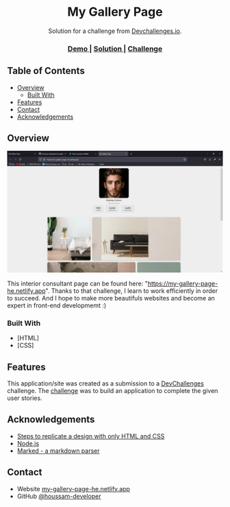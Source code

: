 <!-- Please update value in the {}  -->

<h1 align="center">My Gallery Page</h1>

<div align="center">
   Solution for a challenge from  <a href="http://devchallenges.io" target="_blank">Devchallenges.io</a>.
</div>

<div align="center">
  <h3>
    <a href="https://my-gallery-page-he.netlify.app">
      Demo
    </a>
    <span> | </span>
    <a href="https://github.com/houssam-developer/my-gallery-page/blob/main/index.html">
      Solution
    </a>
    <span> | </span>
    <a href="https://devchallenges.io/challenges/gcbWLxG6wdennelX7b8I">
      Challenge
    </a>
  </h3>
</div>

<!-- TABLE OF CONTENTS -->

## Table of Contents

- [Overview](#overview)
  - [Built With](#built-with)
- [Features](#features)
- [Contact](#contact)
- [Acknowledgements](#acknowledgements)

<!-- OVERVIEW -->

## Overview

![My Image](img/screenshot-demo.png)

This interior consultant page can be found here: "https://my-gallery-page-he.netlify.app".
Thanks to that challenge, I learn to work efficiently in order to succeed.
And I hope to make more beautifuls websites and become an expert in front-end developmemt :)

### Built With

<!-- This section should list any major frameworks that you built your project using. Here are a few examples.-->

- [HTML]
- [CSS]

## Features

<!-- List the features of your application or follow the template. Don't share the figma file here :) -->

This application/site was created as a submission to a [DevChallenges](https://devchallenges.io/challenges) challenge. The [challenge](https://devchallenges.io/challenges/gcbWLxG6wdennelX7b8I) was to build an application to complete the given user stories.


## Acknowledgements

<!-- This section should list any articles or add-ons/plugins that helps you to complete the project. This is optional but it will help you in the future. For exmpale -->

- [Steps to replicate a design with only HTML and CSS](https://devchallenges-blogs.web.app/how-to-replicate-design/)
- [Node.js](https://nodejs.org/)
- [Marked - a markdown parser](https://github.com/chjj/marked)


## Contact

- Website [my-gallery-page-he.netlify.app](https://my-gallery-page-he.netlify.app)
- GitHub [@houssam-developer](https://github.com/houssam-developer/my-gallery-page/blob/main/index.html)

